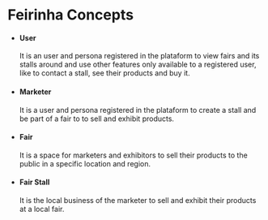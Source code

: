 # Feirinha Concepts

* #### User
  It is an user and persona registered in the plataform to view fairs and its stalls around and use other features only available to a registered user, like to contact a stall, see their products and buy it.

* #### Marketer
  It is a user and persona registered in the plataform to create a stall and be part of a fair to to sell and exhibit products.

* #### Fair
  It is a space for marketers and exhibitors to sell their products to the public in a specific location and region.

* #### Fair Stall
  It is the local business of the marketer to sell and exhibit their products at a local fair.